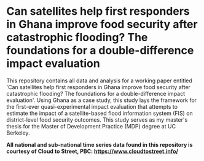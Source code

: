 # Can satellites help first responders in Ghana improve food security after catastrophic flooding? The foundations for a double-difference impact evaluation


This repository contains all data and analysis for a working paper entitled 'Can satellites help first responders in Ghana improve food security after catastrophic flooding? The foundations for a double-difference impact evaluation'. Using Ghana as a case study, this study lays the framework for the first-ever quasi-experimental impact evaluation that attempts to estimate the impact of a satellite-based flood information system (FIS) on district-level food security outcomes. This study serves as my master's thesis for the Master of Development Practice (MDP) degree at UC Berkeley.

**All national and sub-national time series data found in this repository is courtesy of Cloud to Street, PBC: https://www.cloudtostreet.info/**
